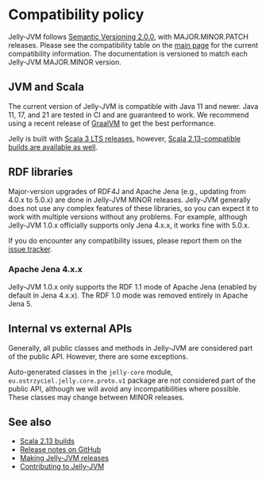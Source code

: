 # Compatibility policy

Jelly-JVM follows [Semantic Versioning 2.0.0](https://semver.org/), with MAJOR.MINOR.PATCH releases. Please see the compatibility table on the [main page](index.md) for the current compatibility information. The documentation is versioned to match each Jelly-JVM MAJOR.MINOR version.

## JVM and Scala

The current version of Jelly-JVM is compatible with Java 11 and newer. Java 11, 17, and 21 are tested in CI and are guaranteed to work. We recommend using a recent release of [GraalVM](https://www.graalvm.org/) to get the best performance.

Jelly is built with [Scala 3 LTS releases](https://www.scala-lang.org/blog/2022/08/17/long-term-compatibility-plans.html), however, [Scala 2.13-compatible builds are available as well](scala2.md).

## RDF libraries

Major-version upgrades of RDF4J and Apache Jena (e.g., updating from 4.0.x to 5.0.x) are done in Jelly-JVM MINOR releases. Jelly-JVM generally does not use any complex features of these libraries, so you can expect it to work with multiple versions without any problems. For example, although Jelly-JVM 1.0.x officially supports only Jena 4.x.x, it works fine with 5.0.x.

If you do encounter any compatibility issues, please report them on the [issue tracker](https://github.com/Jelly-RDF/jelly-jvm/issues).

### Apache Jena 4.x.x

Jelly-JVM 1.0.x only supports the RDF 1.1 mode of Apache Jena (enabled by default in Jena 4.x.x). The RDF 1.0 mode was removed entirely in Apache Jena 5.

## Internal vs external APIs

Generally, all public classes and methods in Jelly-JVM are considered part of the public API. However, there are some exceptions.

Auto-generated classes in the `jelly-core` module, `eu.ostrzyciel.jelly.core.proto.v1` package are not considered part of the public API, although we will avoid any incompatibilities where possible. These classes may change between MINOR releases.

## See also

- [Scala 2.13 builds](scala2.md)
- [Release notes on GitHub](https://github.com/Jelly-RDF/jelly-jvm/releases)
- [Making Jelly-JVM releases](../dev/releases.md)
- [Contributing to Jelly-JVM](../contributing.md)
